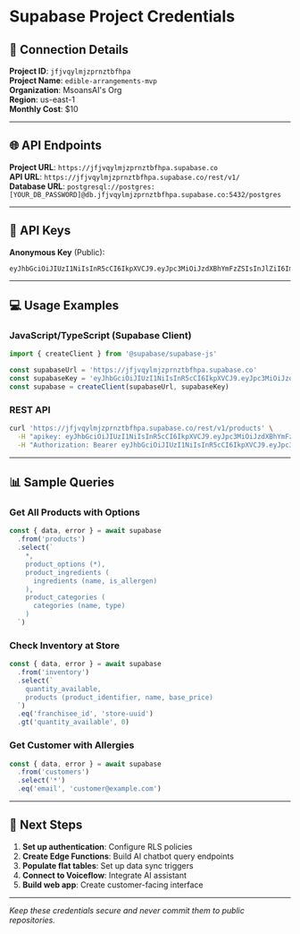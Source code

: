 # Supabase Project Credentials

## 🔑 **Connection Details**

**Project ID**: `jfjvqylmjzprnztbfhpa`  
**Project Name**: `edible-arrangements-mvp`  
**Organization**: MsoansAI's Org  
**Region**: us-east-1  
**Monthly Cost**: $10

---

## 🌐 **API Endpoints**

**Project URL**: `https://jfjvqylmjzprnztbfhpa.supabase.co`  
**API URL**: `https://jfjvqylmjzprnztbfhpa.supabase.co/rest/v1/`  
**Database URL**: `postgresql://postgres:[YOUR_DB_PASSWORD]@db.jfjvqylmjzprnztbfhpa.supabase.co:5432/postgres`

---

## 🔐 **API Keys**

**Anonymous Key** (Public):
```
eyJhbGciOiJIUzI1NiIsInR5cCI6IkpXVCJ9.eyJpc3MiOiJzdXBhYmFzZSIsInJlZiI6ImpmanZxeWxtanpwcm56dGJmaHBhIiwicm9sZSI6ImFub24iLCJpYXQiOjE3NDg4ODAzMzksImV4cCI6MjA2NDQ1NjMzOX0.gnwodddcKxhw5cgsV2WqSKjhn_2h2qFFz4X_AMtYdaQ
```

---

## 💻 **Usage Examples**

### JavaScript/TypeScript (Supabase Client)
```javascript
import { createClient } from '@supabase/supabase-js'

const supabaseUrl = 'https://jfjvqylmjzprnztbfhpa.supabase.co'
const supabaseKey = 'eyJhbGciOiJIUzI1NiIsInR5cCI6IkpXVCJ9.eyJpc3MiOiJzdXBhYmFzZSIsInJlZiI6ImpmanZxeWxtanpwcm56dGJmaHBhIiwicm9sZSI6ImFub24iLCJpYXQiOjE3NDg4ODAzMzksImV4cCI6MjA2NDQ1NjMzOX0.gnwodddcKxhw5cgsV2WqSKjhn_2h2qFFz4X_AMtYdaQ'
const supabase = createClient(supabaseUrl, supabaseKey)
```

### REST API
```bash
curl 'https://jfjvqylmjzprnztbfhpa.supabase.co/rest/v1/products' \
  -H "apikey: eyJhbGciOiJIUzI1NiIsInR5cCI6IkpXVCJ9.eyJpc3MiOiJzdXBhYmFzZSIsInJlZiI6ImpmanZxeWxtanpwcm56dGJmaHBhIiwicm9sZSI6ImFub24iLCJpYXQiOjE3NDg4ODAzMzksImV4cCI6MjA2NDQ1NjMzOX0.gnwodddcKxhw5cgsV2WqSKjhn_2h2qFFz4X_AMtYdaQ" \
  -H "Authorization: Bearer eyJhbGciOiJIUzI1NiIsInR5cCI6IkpXVCJ9.eyJpc3MiOiJzdXBhYmFzZSIsInJlZiI6ImpmanZxeWxtanpwcm56dGJmaHBhIiwicm9sZSI6ImFub24iLCJpYXQiOjE3NDg4ODAzMzksImV4cCI6MjA2NDQ1NjMzOX0.gnwodddcKxhw5cgsV2WqSKjhn_2h2qFFz4X_AMtYdaQ"
```

---

## 📊 **Sample Queries**

### Get All Products with Options
```javascript
const { data, error } = await supabase
  .from('products')
  .select(`
    *,
    product_options (*),
    product_ingredients (
      ingredients (name, is_allergen)
    ),
    product_categories (
      categories (name, type)
    )
  `)
```

### Check Inventory at Store
```javascript
const { data, error } = await supabase
  .from('inventory')
  .select(`
    quantity_available,
    products (product_identifier, name, base_price)
  `)
  .eq('franchisee_id', 'store-uuid')
  .gt('quantity_available', 0)
```

### Get Customer with Allergies
```javascript
const { data, error } = await supabase
  .from('customers')
  .select('*')
  .eq('email', 'customer@example.com')
```

---

## 🚀 **Next Steps**

1. **Set up authentication**: Configure RLS policies
2. **Create Edge Functions**: Build AI chatbot query endpoints
3. **Populate flat tables**: Set up data sync triggers
4. **Connect to Voiceflow**: Integrate AI assistant
5. **Build web app**: Create customer-facing interface

---

*Keep these credentials secure and never commit them to public repositories.* 